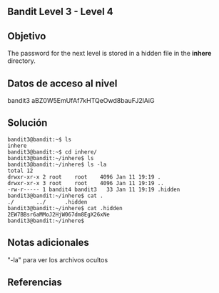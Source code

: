 ## Bandit Level 3 - Level 4

## Objetivo
The password for the next level is stored in a hidden file in the **inhere** directory.
## Datos de acceso al nivel
bandit3 
aBZ0W5EmUfAf7kHTQeOwd8bauFJ2lAiG
## Solución
```
bandit3@bandit:~$ ls
inhere
bandit3@bandit:~$ cd inhere/
bandit3@bandit:~/inhere$ ls
bandit3@bandit:~/inhere$ ls -la
total 12
drwxr-xr-x 2 root    root    4096 Jan 11 19:19 .
drwxr-xr-x 3 root    root    4096 Jan 11 19:19 ..
-rw-r----- 1 bandit4 bandit3   33 Jan 11 19:19 .hidden
bandit3@bandit:~/inhere$ cat .
./       ../      .hidden
bandit3@bandit:~/inhere$ cat .hidden
2EW7BBsr6aMMoJ2HjW067dm8EgX26xNe
bandit3@bandit:~/inhere$
```
## Notas adicionales
"-la" para ver los archivos ocultos
## Referencias
